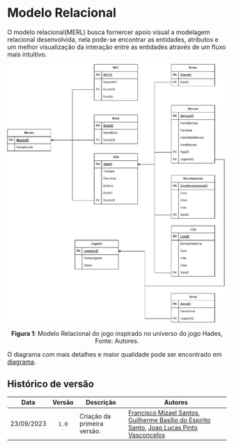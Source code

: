 # Modelo Relacional

O modelo relacional(MERL) busca fornercer apoio visual a modelagem relacional desenvolvida, nela pode-se encontrar as entidades, atributos e um melhor visualização da interação entre as entidades através de um fluxo mais intuitivo.

<div style="text-align: center;">
    <img src=../../images/MER.png>
    <p><strong>Figura 1</strong>: Modelo Relacional do jogo inspirado no universo do jogo Hades, Fonte: Autores.</p>
</div>

O diagrama com mais detalhes e maior qualidade pode ser encontrado em [diagrama](https://app.diagrams.net/#G1B4XW8RS98h-mIsDuW4clVUO8MYiHhKd8).


## Histórico de versão 

| Data | Versão | Descrição | Autores |
|:------:|:--------:|-----------|-------|
| 23/09/2023 | `1.0` | Criação da primeira versão. | [Francisco Mizael Santos](https://github.com/frmiza), [Guilherme Basílio do Espirito Santo](https://github.com/GuilhermeBES), [Joao Lucas Pinto Vasconcelos](https://github.com/HacKairos) |



